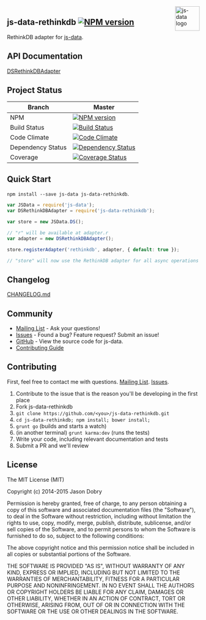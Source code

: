 <img src="https://raw.githubusercontent.com/js-data/js-data/master/js-data.png" alt="js-data logo" title="js-data" align="right" width="64" height="64" />

## js-data-rethinkdb [![NPM version](https://badge.fury.io/js/js-data-rethinkdb.png)](http://badge.fury.io/js/js-data-rethinkdb)

RethinkDB adapter for [js-data](http://www.js-data.io/).

## API Documentation
[DSRethinkDBAdapter](http://www.js-data.io/docs/dsrethinkdbadapter)

## Project Status

| Branch | Master |
| ------ | ------ |
| NPM | [![NPM version](https://badge.fury.io/js/js-data-rethinkdb.png)](http://badge.fury.io/js/js-data-rethinkdb) |
| Build Status | [![Build Status](https://travis-ci.org/js-data/js-data-rethinkdb.png?branch=master)](https://travis-ci.org/js-data/js-data-rethinkdb) |
| Code Climate | [![Code Climate](https://codeclimate.com/github/js-data/js-data-rethinkdb.png)](https://codeclimate.com/github/js-data/js-data-rethinkdb) |
| Dependency Status | [![Dependency Status](https://gemnasium.com/js-data/js-data-rethinkdb.png)](https://gemnasium.com/js-data/js-data-rethinkdb) |
| Coverage | [![Coverage Status](https://coveralls.io/repos/js-data/js-data-rethinkdb/badge.png?branch=master)](https://coveralls.io/r/js-data/js-data-rethinkdb?branch=master) |

## Quick Start
`npm install --save js-data js-data-rethinkdb`.

```js
var JSData = require('js-data');
var DSRethinkDBAdapter = require('js-data-rethinkdb');

var store = new JSData.DS();

// "r" will be available at adapter.r
var adapter = new DSRethinkDBAdapter();

store.registerAdapter('rethinkdb', adapter, { default: true });

// "store" will now use the RethinkDB adapter for all async operations
```

## Changelog
[CHANGELOG.md](https://github.com/js-data/js-data-rethinkdb/blob/master/CHANGELOG.md)

## Community
- [Mailing List](https://groups.io/org/groupsio/jsdata) - Ask your questions!
- [Issues](https://github.com/js-data/js-data-rethinkdb/issues) - Found a bug? Feature request? Submit an issue!
- [GitHub](https://github.com/js-data/js-data-rethinkdb) - View the source code for js-data.
- [Contributing Guide](https://github.com/js-data/js-data-rethinkdb/blob/master/CONTRIBUTING.md)

## Contributing

First, feel free to contact me with questions. [Mailing List](https://groups.io/org/groupsio/jsdata). [Issues](https://github.com/js-data/js-data-rethinkdb/issues).

1. Contribute to the issue that is the reason you'll be developing in the first place
1. Fork js-data-rethinkdb
1. `git clone https://github.com/<you>/js-data-rethinkdb.git`
1. `cd js-data-rethinkdb; npm install; bower install;`
1. `grunt go` (builds and starts a watch)
1. (in another terminal) `grunt karma:dev` (runs the tests)
1. Write your code, including relevant documentation and tests
1. Submit a PR and we'll review

## License

The MIT License (MIT)

Copyright (c) 2014-2015 Jason Dobry

Permission is hereby granted, free of charge, to any person obtaining a copy
of this software and associated documentation files (the "Software"), to deal
in the Software without restriction, including without limitation the rights
to use, copy, modify, merge, publish, distribute, sublicense, and/or sell
copies of the Software, and to permit persons to whom the Software is
furnished to do so, subject to the following conditions:

The above copyright notice and this permission notice shall be included in all
copies or substantial portions of the Software.

THE SOFTWARE IS PROVIDED "AS IS", WITHOUT WARRANTY OF ANY KIND, EXPRESS OR
IMPLIED, INCLUDING BUT NOT LIMITED TO THE WARRANTIES OF MERCHANTABILITY,
FITNESS FOR A PARTICULAR PURPOSE AND NONINFRINGEMENT. IN NO EVENT SHALL THE
AUTHORS OR COPYRIGHT HOLDERS BE LIABLE FOR ANY CLAIM, DAMAGES OR OTHER
LIABILITY, WHETHER IN AN ACTION OF CONTRACT, TORT OR OTHERWISE, ARISING FROM,
OUT OF OR IN CONNECTION WITH THE SOFTWARE OR THE USE OR OTHER DEALINGS IN THE
SOFTWARE.
